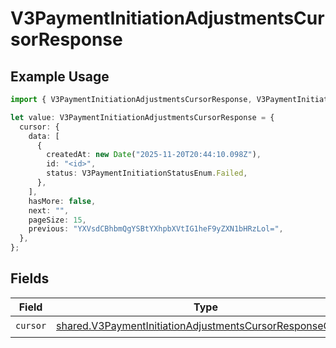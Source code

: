 # V3PaymentInitiationAdjustmentsCursorResponse

## Example Usage

```typescript
import { V3PaymentInitiationAdjustmentsCursorResponse, V3PaymentInitiationStatusEnum } from "@formance/formance-sdk/sdk/models/shared";

let value: V3PaymentInitiationAdjustmentsCursorResponse = {
  cursor: {
    data: [
      {
        createdAt: new Date("2025-11-20T20:44:10.098Z"),
        id: "<id>",
        status: V3PaymentInitiationStatusEnum.Failed,
      },
    ],
    hasMore: false,
    next: "",
    pageSize: 15,
    previous: "YXVsdCBhbmQgYSBtYXhpbXVtIG1heF9yZXN1bHRzLol=",
  },
};
```

## Fields

| Field                                                                                                                                         | Type                                                                                                                                          | Required                                                                                                                                      | Description                                                                                                                                   |
| --------------------------------------------------------------------------------------------------------------------------------------------- | --------------------------------------------------------------------------------------------------------------------------------------------- | --------------------------------------------------------------------------------------------------------------------------------------------- | --------------------------------------------------------------------------------------------------------------------------------------------- |
| `cursor`                                                                                                                                      | [shared.V3PaymentInitiationAdjustmentsCursorResponseCursor](../../../sdk/models/shared/v3paymentinitiationadjustmentscursorresponsecursor.md) | :heavy_check_mark:                                                                                                                            | N/A                                                                                                                                           |